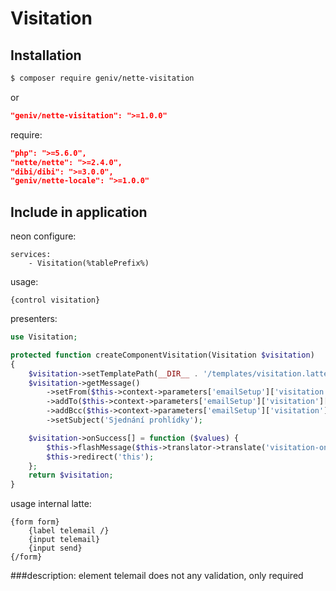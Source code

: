 Visitation
==========

Installation
------------

```sh
$ composer require geniv/nette-visitation
```
or
```json
"geniv/nette-visitation": ">=1.0.0"
```

require:
```json
"php": ">=5.6.0",
"nette/nette": ">=2.4.0",
"dibi/dibi": ">=3.0.0",
"geniv/nette-locale": ">=1.0.0"
```

Include in application
----------------------

neon configure:
```neon
services:
    - Visitation(%tablePrefix%)
```

usage:
```latte
{control visitation}
```

presenters:
```php
use Visitation;

protected function createComponentVisitation(Visitation $visitation)
{
    $visitation->setTemplatePath(__DIR__ . '/templates/visitation.latte');
    $visitation->getMessage()
        ->setFrom($this->context->parameters['emailSetup']['visitation']['from'])
        ->addTo($this->context->parameters['emailSetup']['visitation']['to'])
        ->addBcc($this->context->parameters['emailSetup']['visitation']['bcc'])
        ->setSubject('Sjednání prohlídky');

    $visitation->onSuccess[] = function ($values) {
        $this->flashMessage($this->translator->translate('visitation-onsuccess'), 'info');
        $this->redirect('this');
    };
    return $visitation;
}
```

usage internal latte:
```latte
{form form}
    {label telemail /}
    {input telemail}
    {input send}
{/form}
```

###description:
element telemail does not any validation, only required
